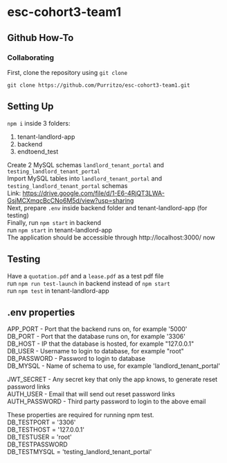 # esc-cohort3-team1
## Github How-To

### Collaborating

First, clone the repository using `git clone`   
```
git clone https://github.com/Purritzo/esc-cohort3-team1.git
```

## Setting Up

`npm i` inside 3 folders:
1. tenant-landlord-app
2. backend
3. endtoend_test

Create 2 MySQL schemas `landlord_tenant_portal` and `testing_landlord_tenant_portal` <br>
Import MySQL tables into `landlord_tenant_portal` and `testing_landlord_tenant_portal` schemas <br>
Link: https://drive.google.com/file/d/1-E6-4RjQT3LWA-GsjMCXmqcBcCNo6M5d/view?usp=sharing <br>
Next, prepare `.env` inside backend folder and tenant-landlord-app (for testing) <br> 
Finally, run `npm start` in backend <br>
run `npm start` in tenant-landlord-app <br>
The application should be accessible through http://localhost:3000/ now <br>

## Testing
Have a `quotation.pdf` and a `lease.pdf` as a test pdf file <br>
run `npm run test-launch` in backend instead of `npm start` <br>
run `npm test` in tenant-landlord-app

## .env properties

APP_PORT - Port that the backend runs on, for example '5000' <br>
DB_PORT - Port that the database runs on, for example '3306' <br>
DB_HOST - IP that the database is hosted, for example "127.0.0.1" <br>
DB_USER - Username to login to database, for example "root" <br>
DB_PASSWORD - Password to login to database <br>
DB_MYSQL - Name of schema to use, for example  'landlord_tenant_portal' <br>


JWT_SECRET - Any secret key that only the app knows, to generate reset password links <br>
AUTH_USER - Email that will send out reset password links <br>
AUTH_PASSWORD - Third party password to login to the above email <br>


These properties are required for running npm test. <br>
DB_TESTPORT = '3306' <br>
DB_TESTHOST = '127.0.0.1' <br>
DB_TESTUSER = 'root' <br>
DB_TESTPASSWORD <br>
DB_TESTMYSQL = 'testing_landlord_tenant_portal' <br>


